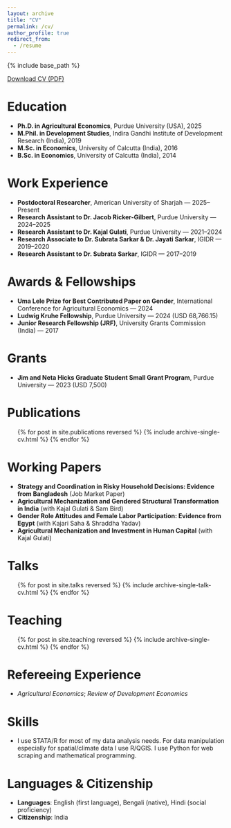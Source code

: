 ```yaml
---
layout: archive
title: "CV"
permalink: /cv/
author_profile: true
redirect_from:
  - /resume
---
```


{% include base_path %}

[Download CV (PDF)](/files/Koustuv_Saha_CV.pdf)

Education
======
* **Ph.D. in Agricultural Economics**, Purdue University (USA), 2025
* **M.Phil. in Development Studies**, Indira Gandhi Institute of Development Research (India), 2019
* **M.Sc. in Economics**, University of Calcutta (India), 2016
* **B.Sc. in Economics**, University of Calcutta (India), 2014

Work Experience
======
* **Postdoctoral Researcher**, American University of Sharjah — 2025–Present
* **Research Assistant to Dr. Jacob Ricker-Gilbert**, Purdue University — 2024–2025
* **Research Assistant to Dr. Kajal Gulati**, Purdue University — 2021–2024
* **Research Associate to Dr. Subrata Sarkar & Dr. Jayati Sarkar**, IGIDR — 2019–2020
* **Research Assistant to Dr. Subrata Sarkar**, IGIDR — 2017–2019

Awards & Fellowships
======
* **Uma Lele Prize for Best Contributed Paper on Gender**, International Conference for Agricultural Economics — 2024
* **Ludwig Kruhe Fellowship**, Purdue University — 2024 (USD 68,766.15)
* **Junior Research Fellowship (JRF)**, University Grants Commission (India) — 2017

Grants
======
* **Jim and Neta Hicks Graduate Student Small Grant Program**, Purdue University — 2023 (USD 7,500)

Publications
======
<ul>
{% for post in site.publications reversed %}
  {% include archive-single-cv.html %}
{% endfor %}
</ul>

Working Papers
======
* **Strategy and Coordination in Risky Household Decisions: Evidence from Bangladesh** (Job Market Paper)
* **Agricultural Mechanization and Gendered Structural Transformation in India** (with Kajal Gulati & Sam Bird)
* **Gender Role Attitudes and Female Labor Participation: Evidence from Egypt** (with Kajari Saha & Shraddha Yadav)
* **Agricultural Mechanization and Investment in Human Capital** (with Kajal Gulati)

Talks
======
<ul>
{% for post in site.talks reversed %}
  {% include archive-single-talk-cv.html %}
{% endfor %}
</ul>

Teaching
======
<ul>
{% for post in site.teaching reversed %}
  {% include archive-single-cv.html %}
{% endfor %}
</ul>

Refereeing Experience
======
* *Agricultural Economics*; *Review of Development Economics*

Skills
======
* I use STATA/R for most of my data analysis needs. For data manipulation especially for spatial/climate data I use R/QGIS. I use Python for web scraping and mathematical programming.

Languages & Citizenship
======
* **Languages**: English (first language), Bengali (native), Hindi (social proficiency)  
* **Citizenship**: India
